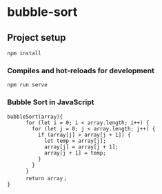 # bubble-sort

## Project setup
```
npm install
```

### Compiles and hot-reloads for development
```
npm run serve
```

### Bubble Sort in JavaScript

```
bubbleSort(array){
      for (let i = 0; i < array.length; i++) {
        for (let j = 0; j < array.length; j++) {
          if (array[j] > array[j + 1]) {
            let temp = array[j];
            array[j] = array[j + 1];
            array[j + 1] = temp;
          }
        }
      }
      return array；
}
```
